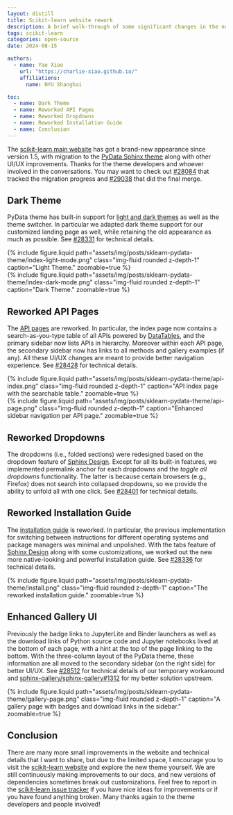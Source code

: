 ```yaml
---
layout: distill
title: Scikit-learn website rework
description: A brief walk-through of some significant changes in the new theme
tags: scikit-learn
categories: open-source
date: 2024-08-15

authors:
  - name: Yao Xiao
    url: "https://charlie-xiao.github.io/"
    affiliations:
      name: NYU Shanghai

toc:
  - name: Dark Theme
  - name: Reworked API Pages
  - name: Reworked Dropdowns
  - name: Reworked Installation Guide
  - name: Conclusion
---
```


The [scikit-learn main website](https://scikit-learn.org/1.5/) has got a brand-new appearance since version 1.5, with migration to the [PyData Sphinx theme](https://pydata-sphinx-theme.readthedocs.io/en/stable/) along with other UI/UX improvements. Thanks for the theme developers and whoever involved in the conversations. You may want to check out [#28084](https://github.com/scikit-learn/scikit-learn/issues/28084) that tracked the migration progress and [#29038](https://github.com/scikit-learn/scikit-learn/pull/29038) that did the final merge.

## Dark Theme

PyData theme has built-in support for [light and dark themes](https://pydata-sphinx-theme.readthedocs.io/en/stable/user_guide/light-dark.html) as well as the theme switcher. In particular we adapted dark theme support for our customized landing page as well, while retaining the old appearance as much as possible. See [#28331](https://github.com/scikit-learn/scikit-learn/pull/28331) for technical details.

<div class="row mt-3">
  <div class="col-sm mt-3 mt-md-0">
    {% include figure.liquid
      path="assets/img/posts/sklearn-pydata-theme/index-light-mode.png"
      class="img-fluid rounded z-depth-1"
      caption="Light Theme."
      zoomable=true
    %}
  </div>
  <div class="col-sm mt-3 mt-md-0">
    {% include figure.liquid
      path="assets/img/posts/sklearn-pydata-theme/index-dark-mode.png"
      class="img-fluid rounded z-depth-1"
      caption="Dark Theme."
      zoomable=true
    %}
  </div>
</div>

## Reworked API Pages

The [API pages](https://scikit-learn.org/1.5/api/index.html) are reworked. In particular, the index page now contains a search-as-you-type table of all APIs powered by [DataTables](https://datatables.net/), and the primary sidebar now lists APIs in hierarchy. Moreover within each API page, the secondary sidebar now has links to all methods and gallery examples (if any). All these UI/UX changes are meant to provide better navigation experience. See [#28428](https://github.com/scikit-learn/scikit-learn/pull/28428) for technical details.

<div class="row mt-3">
  <div class="col-sm mt-3 mt-md-0">
    {% include figure.liquid
      path="assets/img/posts/sklearn-pydata-theme/api-index.png"
      class="img-fluid rounded z-depth-1"
      caption="API index page with the searchable table."
      zoomable=true
    %}
  </div>
  <div class="col-sm mt-3 mt-md-0">
    {% include figure.liquid
      path="assets/img/posts/sklearn-pydata-theme/api-page.png"
      class="img-fluid rounded z-depth-1"
      caption="Enhanced sidebar navigation per API page."
      zoomable=true
    %}
  </div>
</div>

## Reworked Dropdowns

The dropdowns (i.e., folded sections) were redesigned based on the dropdown feature of [Sphinx Design](https://sphinx-design.readthedocs.io/en/pydata-theme/). Except for all its built-in features, we implemented permalink anchor for each dropdowns and the _toggle all dropdowns_ functionality. The latter is because certain browsers (e.g., Firefox) does not search into collapsed dropdowns, so we provide the ability to unfold all with one click. See [#28401](https://github.com/scikit-learn/scikit-learn/pull/28401) for technical details.

## Reworked Installation Guide

The [installation guide](https://scikit-learn.org/1.5/install.html) is reworked. In particular, the previous implementation for switching between instructions for different operating systems and package managers was minimal and unpolished. With the tabs feature of [Sphinx Design](https://sphinx-design.readthedocs.io/en/pydata-theme/) along with some customizations, we worked out the new more native-looking and powerful installation guide. See [#28336](https://github.com/scikit-learn/scikit-learn/pull/28336) for technical details.

<div class="row mt-3">
  <div class="col-sm mt-3 mt-md-0">
    {% include figure.liquid
      path="assets/img/posts/sklearn-pydata-theme/install.png"
      class="img-fluid rounded z-depth-1"
      caption="The reworked installation guide."
      zoomable=true
    %}
  </div>
</div>

## Enhanced Gallery UI

Previously the badge links to JupyterLite and Binder launchers as well as the download links of Python source code and Jupyter notebooks lived at the bottom of each page, with a hint at the top of the page linking to the bottom. With the three-column layout of the PyData theme, these information are all moved to the secondary sidebar (on the right side) for better UI/UX. See [#28512](https://github.com/scikit-learn/scikit-learn/pull/28512) for technical details of our temporary workaround and [sphinx-gallery/sphinx-gallery#1312](https://github.com/sphinx-gallery/sphinx-gallery/pull/1312) for my better solution upstream.

<div class="row mt-3">
  <div class="col-sm mt-3 mt-md-0">
    {% include figure.liquid
      path="assets/img/posts/sklearn-pydata-theme/gallery-page.png"
      class="img-fluid rounded z-depth-1"
      caption="A gallery page with badges and download links in the sidebar."
      zoomable=true
    %}
  </div>
</div>

## Conclusion

There are many more small improvements in the website and technical details that I want to share, but due to the limited space, I encourage you to visit the [scikit-learn website](https://scikit-learn.org/) and explore the new theme yourself. We are still continuously making improvements to our docs, and new versions of dependencies sometimes break out customizations. Feel free to report in the [scikit-learn issue tracker](https://github.com/scikit-learn/scikit-learn/issues) if you have nice ideas for improvements or if you have found anything broken. Many thanks again to the theme developers and people involved!
